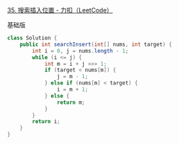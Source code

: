 [35. 搜索插入位置 - 力扣（LeetCode）](https://leetcode.cn/problems/search-insert-position/description/)

基础版

```java
class Solution {
    public int searchInsert(int[] nums, int target) {
        int i = 0, j = nums.length - 1;
        while (i <= j) {
            int m = i + j >>> 1;
            if (target < nums[m]) {
                j = m - 1;
            } else if (nums[m] < target) {
                i = m + 1;
            } else {
                return m;
            }
        }
        return i;
    }
}
```